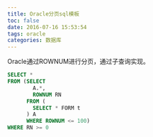 ```yaml
---
title: Oracle分页sql模板
toc: false
date: 2016-07-16 15:53:54
tags: oracle
categories: 数据库
---
```


Oracle通过ROWNUM进行分页，通过子查询实现。

```sql
SELECT *
FROM (SELECT
        A.*,
        ROWNUM RN
      FROM (
        SELECT * FORM t
      ) A
      WHERE ROWNUM <= 100)
WHERE RN >= 0
```
